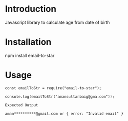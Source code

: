 # Introduction

Javascript library to calculate age from date of birth

# Installation

npm install email-to-star

# Usage

```
const emailToStr = require("email-to-star");

console.log(emailToStr("amansultanbaig@gma.com"));
```

`Expected Output`

```
aman**********@gmail.com or { error: "Invalid email" }
```
